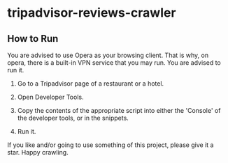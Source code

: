# tripadvisor-reviews-crawler

## How to Run

You are advised to use Opera as your browsing client. That is why, on opera, 
there is a built-in VPN service that you may run. You are advised to run it.

1. Go to a Tripadvisor page of a restaurant or a hotel.

2. Open Developer Tools.

3. Copy the contents of the appropriate script into either the 'Console' of the 
developer tools, or in the snippets.

4. Run it.


If you like and/or going to use something of this project, please give it a star. Happy crawling.

